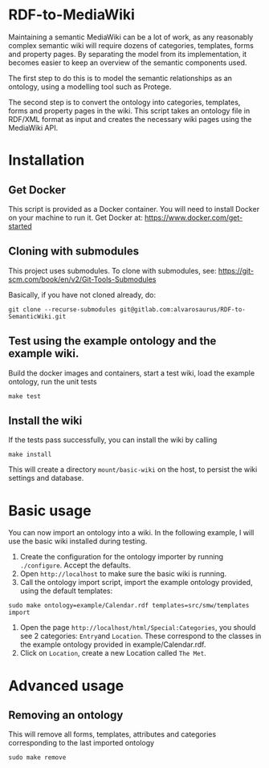 
# RDF-to-MediaWiki
Maintaining a semantic MediaWiki can be a lot of work, as any reasonably complex semantic wiki will require dozens of categories, templates, forms and property pages.
By separating the model from its implementation, it becomes easier to keep an overview of the semantic components used.

The first step to do this is to model the semantic relationships as an ontology, using a modelling tool such as Protege.

The second step is to convert the ontology into categories, templates, forms and property pages in the wiki. This script takes an ontology file in RDF/XML format as input and creates the necessary wiki pages using the MediaWiki API.

# Installation
## Get Docker
This script is provided as a Docker container. You will need to install Docker on your machine to run it. Get Docker at: https://www.docker.com/get-started

## Cloning with submodules
This project uses submodules. To clone with submodules, see: https://git-scm.com/book/en/v2/Git-Tools-Submodules

Basically, if you have not cloned already, do:
```
git clone --recurse-submodules git@gitlab.com:alvarosaurus/RDF-to-SemanticWiki.git
```

## Test using the example ontology and the example wiki.
Build the docker images and containers, start a test wiki, load the example ontology, run the unit tests
```
make test
```

## Install the wiki
If the tests pass successfully, you can install the wiki by calling
```
make install
```
This will create a directory `mount/basic-wiki` on the host, to persist the wiki settings and database.

# Basic usage
You can now import an ontology into a wiki. In the following example, I will use the basic wiki installed during testing.

1. Create the configuration for the ontology importer by running ```./configure```. Accept the defaults.
2. Open `http://localhost` to make sure the basic wiki is running.
3. Call the ontology import script, import the example ontology provided, using the default templates:
```
sudo make ontology=example/Calendar.rdf templates=src/smw/templates import
```

1. Open the page `http://localhost/html/Special:Categories`, you should see 2 categories: `Entry`and `Location`.
These correspond to the classes in the example ontology provided in example/Calendar.rdf.
2. Click on `Location`, create a new Location called `The Met`.

# Advanced usage
## Removing an ontology
This will remove all forms, templates, attributes and categories corresponding to the last imported ontology
```
sudo make remove
```
